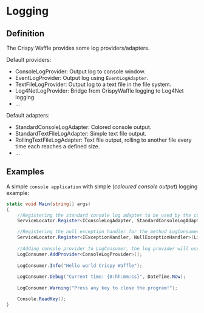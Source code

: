 # Logging

## Definition

The Crispy Waffle provides some log providers/adapters.

Default providers:

- ConsoleLogProvider: Output log to console window.
- EventLogProvider: Output log using `EventLogAdapter`.
- TextFileLogProvider: Output log to a text file in the file system.
- Log4NetLogProvider: Bridge from CrispyWaffle logging to Log4Net logging.
- ...

Default adapters:

- StandardConsoleLogAdapter: Colored console output.
- StandardTextFileLogAdapter: Simple text file output.
- RollingTextFileLogAdapter: Text file output, rolling to another file every time each reaches a defined size.
- ...

## Examples

A simple `console application` with simple (*coloured console output*) logging example:

```cs
static void Main(string[] args)
{
    //Registering the standard console log adapter to be used by the console log provider. 
    ServiceLocator.Register<IConsoleLogAdapter, StandardConsoleLogAdapter>(LifeStyle.SINGLETON);

    //Registering the null exception handler for the method LogConsumer.Handle, this means that no action will be executed for exceptions handled by LogConsumer.
    ServiceLocator.Register<IExceptionHandler, NullExceptionHandler>(LifeStyle.SINGLETON);
    
    //Adding console provider to LogConsumer, the log provider will use the registered IConsoleLogAdapter.
    LogConsumer.AddProvider<ConsoleLogProvider>();
        
    LogConsumer.Info("Hello world Crispy Waffle");
        
    LogConsumer.Debug("Current time: {0:hh:mm:ss}", DateTime.Now);
        
    LogConsumer.Warning("Press any key to close the program!");

    Console.ReadKey();
}
```
